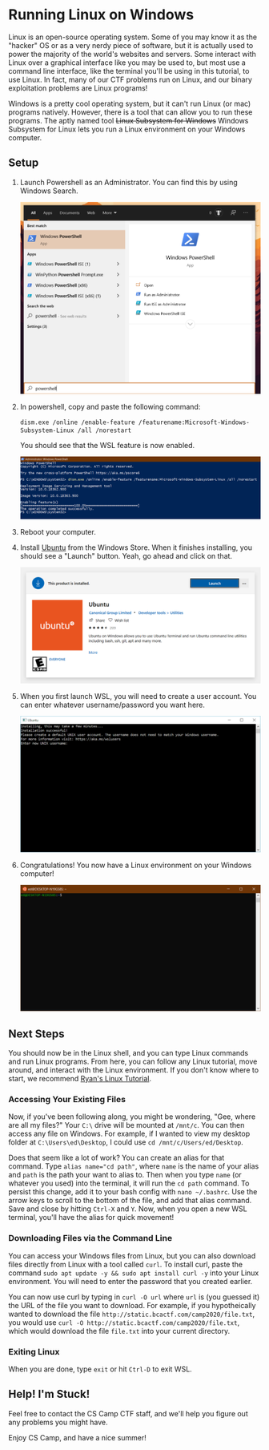 # Running Linux on Windows

Linux is an open-source operating system.
Some of you may know it as the "hacker" OS or as a very nerdy piece of software, but it is actually used to power the majority of the world's websites and servers.
Some interact with Linux over a graphical interface like you may be used to, but most use a command line interface, like the terminal you'll be using in this tutorial, to use Linux.
In fact, many of our CTF problems run on Linux, and our binary exploitation problems are Linux programs!

Windows is a pretty cool operating system, but it can't run Linux (or mac) programs natively.
However, there is a tool that can allow you to run these programs.
The aptly named tool ~~Linux Subsystem for Windows~~ Windows Subsystem for Linux lets you run a Linux environment on your Windows computer.

## Setup

1. Launch Powershell as an Administrator. You can find this by using Windows Search.

    ![](images/win-search-ps.png)

1. In powershell, copy and paste the following command:
    ```
    dism.exe /online /enable-feature /featurename:Microsoft-Windows-Subsystem-Linux /all /norestart
    ```

    You should see that the WSL feature is now enabled.

    ![](images/win-ps-install.png)

1. Reboot your computer.

1. Install [Ubuntu](https://www.microsoft.com/en-us/p/ubuntu-1804-lts/9n9tngvndl3q) from the Windows Store.
    When it finishes installing, you should see a "Launch" button.
    Yeah, go ahead and click on that.

    ![](images/win-store-ubuntu.png)

1. When you first launch WSL, you will need to create a user account.
    You can enter whatever username/password you want here.

    ![You might notice that this has a blue border instead of an orange one. I already had WSL installed, so this image is from Microsoft's documentation. Keen eye!](images/win-wsl-config.png)

1. Congratulations!
    You now have a Linux environment on your Windows computer!

    ![](images/win-installed.png)

## Next Steps

You should now be in the Linux shell, and you can type Linux commands and run Linux programs.
From here, you can follow any Linux tutorial, move around, and interact with the Linux environment.
If you don't know where to start, we recommend [Ryan's Linux Tutorial](https://ryanstutorials.net/linuxtutorial/).

### Accessing Your Existing Files

Now, if you've been following along, you might be wondering, "Gee, where are all my files?"
Your `C:\` drive will be mounted at `/mnt/c`.
You can then access any file on Windows.
For example, if I wanted to view my desktop folder at `C:\Users\ed\Desktop`, I could use `cd /mnt/c/Users/ed/Desktop`.

Does that seem like a lot of work?
You can create an alias for that command.
Type `alias name="cd path"`, where `name` is the name of your alias and `path` is the path your want to alias to.
Then when you type `name` (or whatever you used) into the terminal, it will run the `cd path` command.
To persist this change, add it to your bash config with `nano ~/.bashrc`.
Use the arrow keys to scroll to the bottom of the file, and add that alias command.
Save and close by hitting `Ctrl-X` and `Y`.
Now, when you open a new WSL terminal, you'll have the alias for quick movement!

### Downloading Files via the Command Line

You can access your Windows files from Linux, but you can also download files directly from Linux with a tool called `curl`.
To install curl, paste the command `sudo apt update -y && sudo apt install curl -y` into your Linux environment.
You will need to enter the password that you created earlier.

You can now use curl by typing in `curl -O url` where `url` is (you guessed it) the URL of the file you want to download.
For example, if you hypotheically wanted to download the file `http://static.bcactf.com/camp2020/file.txt`, you would use `curl -O http://static.bcactf.com/camp2020/file.txt`, which would download the file `file.txt` into your current directory.

### Exiting Linux

When you are done, type `exit` or hit `Ctrl-D` to exit WSL.

## Help! I'm Stuck!

Feel free to contact the CS Camp CTF staff, and we'll help you figure out any problems you might have.

Enjoy CS Camp, and have a nice summer!
